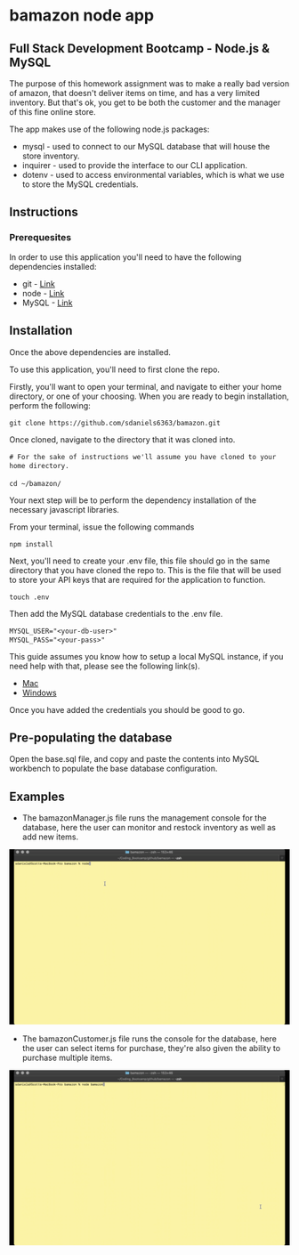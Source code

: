 # bamazon node app
## Full Stack Development Bootcamp - Node.js &amp; MySQL

The purpose of this homework assignment was to make a really bad version of amazon, that doesn't deliver items on time, and has a very limited inventory.  But that's ok, you get to be both the customer and the manager of this fine online store.

The app makes use of the following node.js packages:
* mysql - used to connect to our MySQL database that will house the store inventory.
* inquirer - used to provide the interface to our CLI application.
* dotenv - used to access environmental variables, which is what we use to store the MySQL credentials.

## __Instructions__

### __Prerequesites__

In order to use this application you'll need to have the following dependencies installed:
* git - [Link](https://git-scm.com/)
* node - [Link](https://nodejs.org/en/)
* MySQL - [Link](https://dev.mysql.com/downloads/mysql/)

## Installation

Once the above dependencies are installed.

To use this application, you'll need to first clone the repo.

Firstly, you'll want to open your terminal, and navigate to either your home directory, or one of your choosing.  When you are ready to begin installation, perform the following:

```
git clone https://github.com/sdaniels6363/bamazon.git
```

Once cloned, navigate to the directory that it was cloned into.

```
# For the sake of instructions we'll assume you have cloned to your home directory.

cd ~/bamazon/
```

Your next step will be to perform the dependency installation of the necessary javascript libraries.

From your terminal, issue the following commands

```
npm install
```

Next, you'll need to create your .env file, this file should go in the same directory that you have cloned the repo to.  This is the file that will be used to store your API keys that are required for the application to function.

```
touch .env
```

Then add the MySQL database credentials to the .env file.

```
MYSQL_USER="<your-db-user>"
MYSQL_PASS="<your-pass>"
```

This guide assumes you know how to setup a local MySQL instance, if you need help with that, please see the following link(s). 
- [Mac](https://dev.mysql.com/doc/refman/8.0/en/osx-installation.html)
- [Windows](https://dev.mysql.com/doc/refman/8.0/en/windows-installation.html)

Once you have added the credentials you should be good to go. 

## Pre-populating the database

Open the base.sql file, and copy and paste the contents into MySQL workbench to populate the base database configuration.

## Examples
 - The bamazonManager.js file runs the management console for the database, here the user can monitor and restock inventory as well as add new items.

![](./gifs/bamazonManager.gif)

- The bamazonCustomer.js file runs the console for the database, here the user can select items for purchase, they're also given the ability to purchase multiple items.

![](./gifs/bamazonCustomer.gif)
